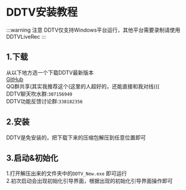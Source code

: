 # DDTV安装教程
:::warning 注意
DDTV仅支持Windows平台运行，其他平台需要录制请使用DDTVLiveRec
:::
## 1.下载
从以下地方选一个下载DDTV最新版本  
[GitHub](https://hub.fastgit.org/CHKZL/DDTV/releases/latest)  
QQ群共享(其实我推荐这个(这里的人超好的，还能直接和我对线(((  
DDTV聊天吹水群:`307156949`  
DDTV功能反馈讨论群:`338182356`

## 2.安装
DDTV是免安装的，把下载下来的压缩包解压到任意位置即可  


## 3.启动&初始化
1.打开解压出来的文件夹中的`DDTV_New.exe` 即可运行  
2.初次启动会出现初始化引导界面，根据出现的初始化引导界面操作即可  
